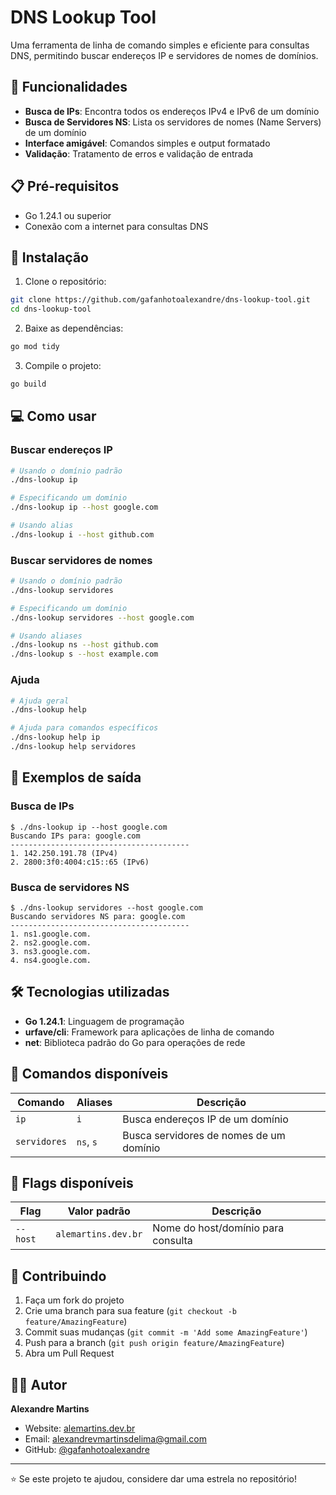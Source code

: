 # DNS Lookup Tool

Uma ferramenta de linha de comando simples e eficiente para consultas DNS, permitindo buscar endereços IP e servidores de nomes de domínios.

## 🚀 Funcionalidades

- **Busca de IPs**: Encontra todos os endereços IPv4 e IPv6 de um domínio
- **Busca de Servidores NS**: Lista os servidores de nomes (Name Servers) de um domínio
- **Interface amigável**: Comandos simples e output formatado
- **Validação**: Tratamento de erros e validação de entrada

## 📋 Pré-requisitos

- Go 1.24.1 ou superior
- Conexão com a internet para consultas DNS

## 🔧 Instalação

1. Clone o repositório:
```bash
git clone https://github.com/gafanhotoalexandre/dns-lookup-tool.git
cd dns-lookup-tool
```

2. Baixe as dependências:
```bash
go mod tidy
```

3. Compile o projeto:
```bash
go build
```

## 💻 Como usar

### Buscar endereços IP

```bash
# Usando o domínio padrão
./dns-lookup ip

# Especificando um domínio
./dns-lookup ip --host google.com

# Usando alias
./dns-lookup i --host github.com
```

### Buscar servidores de nomes

```bash
# Usando o domínio padrão
./dns-lookup servidores

# Especificando um domínio
./dns-lookup servidores --host google.com

# Usando aliases
./dns-lookup ns --host github.com
./dns-lookup s --host example.com
```

### Ajuda

```bash
# Ajuda geral
./dns-lookup help

# Ajuda para comandos específicos
./dns-lookup help ip
./dns-lookup help servidores
```

## 📖 Exemplos de saída

### Busca de IPs
```
$ ./dns-lookup ip --host google.com
Buscando IPs para: google.com
----------------------------------------
1. 142.250.191.78 (IPv4)
2. 2800:3f0:4004:c15::65 (IPv6)
```

### Busca de servidores NS
```
$ ./dns-lookup servidores --host google.com
Buscando servidores NS para: google.com
----------------------------------------
1. ns1.google.com.
2. ns2.google.com.
3. ns3.google.com.
4. ns4.google.com.
```

## 🛠️ Tecnologias utilizadas

- **Go 1.24.1**: Linguagem de programação
- **urfave/cli**: Framework para aplicações de linha de comando
- **net**: Biblioteca padrão do Go para operações de rede

## 📝 Comandos disponíveis

| Comando | Aliases | Descrição |
|---------|---------|-----------|
| `ip` | `i` | Busca endereços IP de um domínio |
| `servidores` | `ns`, `s` | Busca servidores de nomes de um domínio |

## 🎯 Flags disponíveis

| Flag | Valor padrão | Descrição |
|------|-------------|-----------|
| `--host` | `alemartins.dev.br` | Nome do host/domínio para consulta |

## 🤝 Contribuindo

1. Faça um fork do projeto
2. Crie uma branch para sua feature (`git checkout -b feature/AmazingFeature`)
3. Commit suas mudanças (`git commit -m 'Add some AmazingFeature'`)
4. Push para a branch (`git push origin feature/AmazingFeature`)
5. Abra um Pull Request

<!-- ## 📄 Licença

Este projeto está sob a licença MIT. Veja o arquivo [LICENSE](LICENSE) para mais detalhes. -->

## 👨‍💻 Autor

**Alexandre Martins**
- Website: [alemartins.dev.br](https://alemartins.dev.br)
- Email: alexandrevmartinsdelima@gmail.com
- GitHub: [@gafanhotoalexandre](https://github.com/gafanhotoalexandre)

---

⭐ Se este projeto te ajudou, considere dar uma estrela no repositório!
